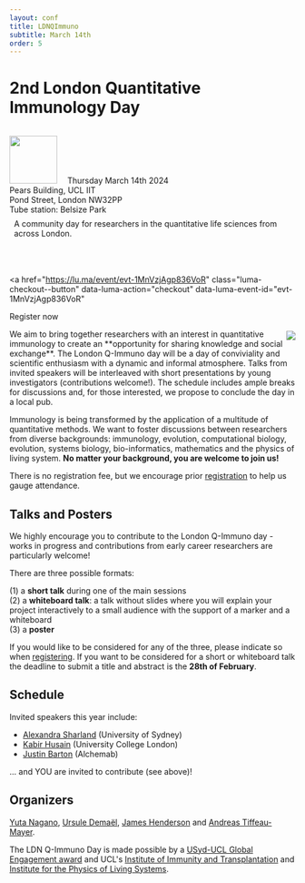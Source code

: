 ```yaml
---
layout: conf
title: LDNQImmuno
subtitle: March 14th
order: 5
---
```


<div class="titlebox">
  <h1>
  2nd London Quantitative Immunology Day
  </h1>
  <div class="box">
  <img style="width:6em;margin-left:0;margin-top:1em;margin-right:1em" src="../images/ldnqimmuno.png">
  <span style="text-align:left">
    Thursday March 14th 2024 <br /> 
    Pears Building, UCL IIT <br />
    Pond Street, London NW32PP <br />
    Tube station: Belsize Park <br />
  </span>
  </div>
  <p style="margin-top:0em;padding:0.5rem">
    A community day for researchers in the quantitative life sciences from across London. <br />
  </p>
  <p style="margin-top:0em;padding-top:0em;padding-bottom:1em;font-size:150%">


<script id="luma-checkout" src="https://embed.lu.ma/checkout-button.js"></script>

<a
  href="https://lu.ma/event/evt-1MnVzjAgp836VoR"
  class="luma-checkout--button"
  data-luma-action="checkout"
  data-luma-event-id="evt-1MnVzjAgp836VoR"
>
  Register now
</a>

  </p>
</div>

<img style="max-width:55%;margin:0.2rem;padding-right:0;margin-right:0" src="../images/ldnday24.png" align="right">
We aim to bring together researchers with an interest in quantitative immunology to create an **opportunity for sharing knowledge and social exchange**. The London Q-Immuno day will be a day of conviviality and scientific enthusiasm with a dynamic and informal atmosphere. Talks from invited speakers will be interleaved with short presentations by young investigators (contributions welcome!). The schedule includes ample breaks for discussions and, for those interested, we propose to conclude the day in a local pub.

Immunology is being transformed by the application of a multitude of quantitative methods. We want to foster discussions between researchers from diverse backgrounds: immunology, evolution, computational biology, evolution, systems biology, bio-informatics, mathematics and the physics of living system. **No matter your background, you are welcome to join us!**

There is no registration fee, but we encourage prior [registration](https://lu.ma/9rvihe65) to help us gauge attendance.

## Talks and Posters

We highly encourage you to contribute to the London Q-Immuno day - works in progress and contributions from early career researchers are particularly welcome!

There are three possible formats:

(1) a **short talk** during one of the main sessions  
(2) a **whiteboard talk**: a talk without slides where you will explain your project interactively to a small audience with the support of a marker and a whiteboard  
(3) a **poster** 

If you would like to be considered for any of the three, please indicate so when [registering](https://lu.ma/9rvihe65). If you want to be considered for a short or whiteboard talk  the deadline to submit a title and abstract is the **28th of February**.

## Schedule

Invited speakers this year include:
- [Alexandra Sharland](https://www.sydney.edu.au/medicine-health/about/our-people/academic-staff/alexandra-sharland.html) (University of Sydney)
- [Kabir Husain](https://kabirhusain.github.io/) (University College London)
- [Justin Barton](https://scholar.google.co.uk/citations?user=rqbk7ezKqosC&hl=en) (Alchemab)

... and YOU are invited to contribute (see above)!

## Organizers

 [Yuta Nagano](https://www.yutanagano.com/), [Ursule Demaël](https://twitter.com/UDemael), [James Henderson](https://qimmuno.com/team/) and [Andreas Tiffeau-Mayer](https://qimmuno.com/).

The LDN Q-Immuno Day is made possible by a [USyd-UCL Global Engagement award](https://www.ucl.ac.uk/global/ucl-global-engagement) and UCL's [Institute of Immunity and Transplantation](https://www.ucl.ac.uk/immunity-transplantation/ucl-institute-immunity-and-transplantation) and [Institute for the Physics of Living Systems](https://www.ucl.ac.uk/physics-living-systems/institute-physics-living-systems).
